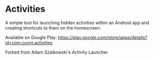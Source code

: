 # Activities
A simple tool for launching hidden activities within an Android app and creating shortcuts to them on the homescreen.

Available on Google Play: https://play.google.com/store/apps/details?id=com.cunnj.activities

Forked from Adam Szalkowski's Activity Launcher.
